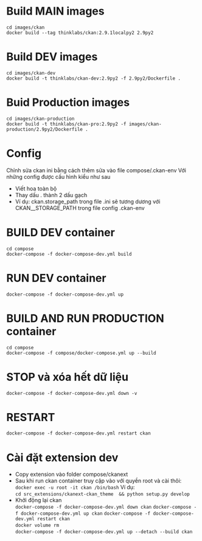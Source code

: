 # Build MAIN images
`cd images/ckan`  
`docker build --tag thinklabs/ckan:2.9.1localpy2 2.9py2`  
# Build DEV images
`cd images/ckan-dev`  
`docker build -t thinklabs/ckan-dev:2.9py2 -f 2.9py2/Dockerfile .`  
# Buid Production images
`cd images/ckan-production`  
`docker build -t thinklabs/ckan-pro:2.9py2 -f images/ckan-production/2.9py2/Dockerfile .`  
# Config
Chỉnh sửa ckan ini bằng cách thêm sửa vào file compose/.ckan-env
Với những config được cấu hình kiểu như sau   
- Viết hoa toàn bộ
- Thay dấu . thành 2 dấu gạch
- Ví dụ: ckan.storage_path trong file .ini sẽ tương dương với CKAN__STORAGE_PATH trong file config .ckan-env
# BUILD DEV container
`cd compose`   
`docker-compose -f docker-compose-dev.yml build`   
# RUN DEV container
`docker-compose -f docker-compose-dev.yml up`   
# BUILD AND RUN PRODUCTION container
`cd compose`   
`docker-compose -f compose/docker-compose.yml up --build` 
# STOP và xóa hết dữ liệu
`docker-compose -f docker-compose-dev.yml down -v`   
# RESTART 
`docker-compose -f docker-compose-dev.yml restart ckan`
# Cài đặt extension dev
- Copy extension vào folder compose/ckanext
- Sau khi run ckan container truy cập vào với quyền root và cài thôi:  
``docker exec -u root -it ckan /bin/bash``
Ví dụ:   
``cd src_extensions/ckanext-ckan_theme  && python setup.py develop``
- Khởi động lại ckan   
``docker-compose -f docker-compose-dev.yml down ckan``
``docker-compose -f docker-compose-dev.yml up ckan``
``docker-compose -f docker-compose-dev.yml restart ckan``  
``docker volume rm ``  
``docker-compose -f docker-compose-dev.yml up --detach --build ckan``  

   
